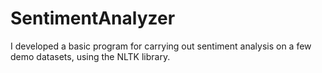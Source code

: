 # SentimentAnalyzer
I developed a basic program for carrying out sentiment analysis on a few demo datasets, using the NLTK library.
